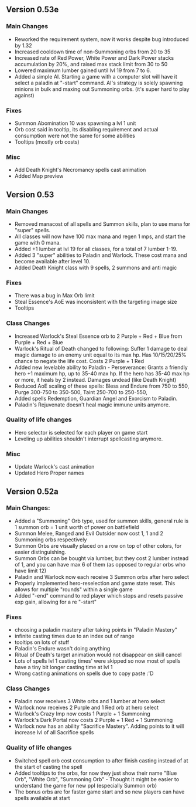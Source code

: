 ## Version 0.53e

### Main Changes
- Reworked the requirement system, now it works despite bug introduced by 1.32
- Increased cooldown time of non-Summoning orbs from 20 to 35
- Increased rate of Red Power, White Power and Dark Power stacks accumulation by 20%, and raised max stack limit from 30 to 50
- Lowered maximum lumber gained until lvl 19 from 7 to 6.
- Added a simple AI. Starting a game with a computer slot will have it select a paladin at "-start" command.
    AI's strategy is solely spawning minions in bulk and maxing out Summoning orbs. (it's super hard to play against)

### Fixes
- Summon Abomination 10 was spawning a lvl 1 unit
- Orb cost said in tooltip, its disabling requirement and actual consumption were not the same for some abilities
- Tooltips (mostly orb costs)

### Misc
- Add Death Knight's Necromancy spells cast animation
- Added Map preview

## Version 0.53

### Main Changes
- Removed manacost of all spells and Summon skills, plan to use mana for "super" spells.
- All classes will now have 100 max mana and regen 1 mps, and start the game with 0 mana.
- Added +1 lumber at lvl 19 for all classes, for a total of 7 lumber 1-19.
- Added 3 "super" abilities to Paladin and Warlock. These cost mana and become available after level 10.
- Added Death Knight class with 9 spells, 2 summons and anti magic

### Fixes
- There was a bug in Max Orb limit
- Steal Essence's AoE was inconsistent with the targeting image size
- Tooltips

### Class Changes
- Increased Warlock's Steal Essence orb to 2 Purple + Red + Blue from Purple + Red + Blue
- Warlock's Ritual of Death changed to following:
    Suffer 1 damage to deal magic damage to an enemy unit equal to its max hp. Has 10/15/20/25% chance to negate the life cost. Costs 2 Purple + 1 Red
- Added new levelable ability to Paladin - Perseverance:
    Grants a friendly hero +1 maximum hp, up to 35-40 max hp. If the hero has 35-40 max hp or more, it heals by 2 instead. Damages undead (like Death Knight)
- Reduced AoE scaling of these spells: Bless and Endure from 750 to 550, Purge 300-750 to 350-500, Taint 250-700 to 250-550,
- Added spells Redemption, Guardian Angel and Exorcism to Paladin.
- Paladin's Rejuvenate doesn't heal magic immune units anymore.

### Quality of life changes
- Hero selector is selected for each player on game start
- Leveling up abilities shouldn't interrupt spellcasting anymore.

### Misc
- Update Warlock's cast animation
- Updated Hero Proper names


## Version 0.52a

### Main Changes:
- Added a "Summoning" Orb type, used for summon skills, general rule is 1 summon orb = 1 unit worth of power on battlefield
- Summon Melee, Ranged and Evil Outsider now cost 1, 1 and 2 Summoning orbs respectively
- Summon Orbs are visually placed on a row on top of other colors, for easier distinguishing.
- Summon Orbs can be bought via lumber, but they cost 2 lumber instead of 1, and you can have max 6 of them (as opposed to regular orbs who have limit 12)
- Paladin and Warlock now each receive 3 Summon orbs after hero select
- Properly implemented hero-reselection and game state reset. This allows for multiple "rounds" within a single game
- Added "-end" command to red player which stops and resets passive exp gain, allowing for a re "-start"

### Fixes
- choosing a paladin mastery after taking points in "Paladin Mastery"
- infinite casting times due to an index out of range
- tooltips on lots of stuff
- Paladin's Endure wasn't doing anything
- Ritual of Death's target animation would not disappear on skill cancel
- Lots of spells lvl 1 casting times' were skipped so now most of spells have a tiny bit longer casting time at lvl 1
- Wrong casting animations on spells due to copy paste :'D

### Class Changes
- Paladin now receives 3 White orbs and 1 lumber at hero select
- Warlock now receives 2 Purple and 1 Red orb at hero select
- Warlock's Crazy Imp now costs 1 Purple + 1 Summoning
- Warlock's Dark Portal now costs 2 Purple + 1 Red + 1 Summoning
- Warlock now has an ability "Sacrifice Mastery". Adding points to it will increase lvl of all Sacrifice spells

### Quality of life changes
- Switched spell orb cost consumption to after finish casting instead of at the start of casting the spell
- Added tooltips to the orbs, for now they just show their name "Blue Orb", "White Orb", "Summoning Orb" - Thought it might be easier to understand the game for new ppl (especially Summon orb)
- The bonus orbs are for faster game start and so new players can have spells available at start